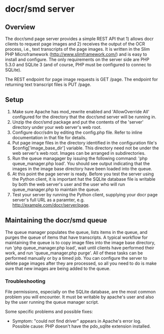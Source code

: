 # docr/smd server

## Overview

The docr/smd page server provides a simple REST API that 1) allows docr clients to request page images and 2) receives the output of the OCR process, i.e., text transcripts of the page images. It is written in the Slim PHP Microframework (http://www.slimframework.com/) and is easy to install and configure. The only requirements on the server side are PHP 5.3.0 and SQLite 3 (and of course, PHP must be configured to connec to SQLite).

The REST endpoint for page image requests is GET /page. The endpoint for returning text transcript files is PUT /page.

## Setup

1. Make sure Apache has mod_rewrite enabled and 'AllowOverride All' configured for the directory that the docr/smd server will be running in.
2. Unzip the docr/smd package and put the contents of the 'server' directory under your web server's web root.
3. Configure docr/sdm by editing the config.php file. Refer to inline documentation in that file for details.
4. Put page image files in the directory identified in the configuration file's $config['image_base_dir'] variable. This directory need not be under the web server's web root. Images can be arranged in subdirectories.
5. Run the queue managager by issuing the following command: 'php queue_manager.php load'. You should see output indicating that the images in the image base directory have been loaded into the queue.
6. At this point the page server is ready. Before you test the server using the Python client, it is important hat the SQLite database file is writable by both the web server's user and the user who will run queue_manager.php to maintain the queue.
7. Test your server by running the Python client, supplying your docr page server's full URL as a paramter, e.g. http://example.com/docr/server/page.

## Maintaining the docr/smd queue

The queue manager populates the queue, lists items in the queue, and purges the queue of items that have transcripts. A typical workflow for maintaining the queue is to copy image files into the image base directory, run 'php queue_manager.php load', wait until clients have performed their work, and run 'queue_manager.php purge'. All of these tasks can be performed manually or by a timed job. You can configure the server to delete page images after they are processed, so all you need to do is make sure that new images are being added to the queue.

### Troubleshooting

File permissions, especially on the SQLite database, are the most common problem you will encounter. It must be writable by apache's user and also by the user running the queue manager script.

Some specific problems and possible fixes:

* Symptom: "could not find driver" appears in Apache's error log. Possible cause: PHP doesn't have the pdo_sqlite extension installed.
